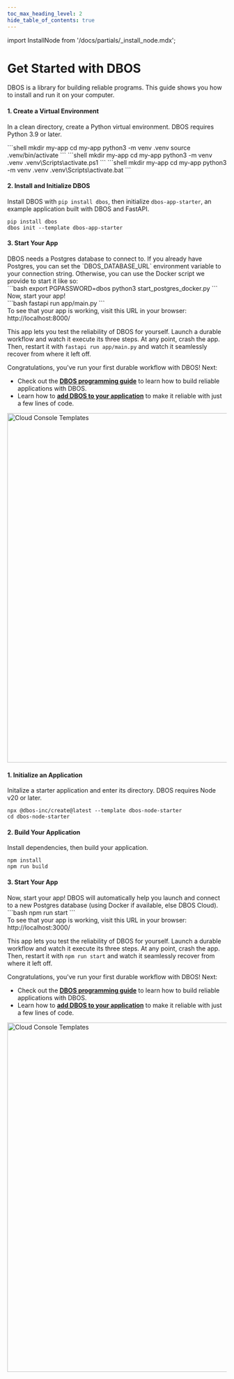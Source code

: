 ```yaml
---
toc_max_heading_level: 2
hide_table_of_contents: true
---
```


import InstallNode from '/docs/partials/_install_node.mdx';

# Get Started with DBOS

DBOS is a library for building reliable programs.
This guide shows you how to install and run it on your computer.

<LargeTabs groupId="language">
<LargeTabItem value="python" label="Python">

<section className="row list">
<article className="col col--6">

#### 1. Create a Virtual Environment
In a clean directory, create a Python virtual environment.
DBOS requires Python 3.9 or later.

</article>

<article className="col col--6">

<Tabs groupId="operating-systems" className="small-tabs">
<TabItem value="maclinux" label="macOS or Linux">
```shell
mkdir my-app
cd my-app
python3 -m venv .venv
source .venv/bin/activate
```
</TabItem>
<TabItem value="win-ps" label="Windows (PowerShell)">
```shell
mkdir my-app
cd my-app
python3 -m venv .venv
.venv\Scripts\activate.ps1
```
</TabItem>
<TabItem value="win-cmd" label="Windows (cmd)">
```shell
mkdir my-app
cd my-app
python3 -m venv .venv
.venv\Scripts\activate.bat
```
</TabItem>
</Tabs>

</article>
</section>

<section className="row list">
<article className="col col--6">

#### 2. Install and Initialize DBOS
Install DBOS with `pip install dbos`, then initialize `dbos-app-starter`, an example application built with DBOS and FastAPI.

</article>

<article className="col col--6">

```shell
pip install dbos
dbos init --template dbos-app-starter
```

</article>
</section>


#### 3. Start Your App

<section className="row list">

<article className="col col--6">
DBOS needs a Postgres database to connect to. If you already have Postgres, you can set the `DBOS_DATABASE_URL` environment variable to your connection string. Otherwise, you can use the Docker script we provide to start it like so:
</article>

<article className="col col--6">
```bash
export PGPASSWORD=dbos
python3 start_postgres_docker.py
```
</article>

<article className="col col--6">
Now, start your app!
</article>

<article className="col col--6">
```bash
fastapi run app/main.py
```
</article>

<article className="col col--6">
To see that your app is working, visit this URL in your browser: http://localhost:8000/

This app lets you test the reliability of DBOS for yourself.
Launch a durable workflow and watch it execute its three steps.
At any point, crash the app.
Then, restart it with `fastapi run app/main.py` and watch it seamlessly recover from where it left off.


Congratulations, you've run your first durable workflow with DBOS!
Next:

- Check out the [**DBOS programming guide**](./python/programming-guide.md) to learn how to build reliable applications with DBOS.
- Learn how to [**add DBOS to your application**](./python/integrating-dbos.md) to make it reliable with just a few lines of code.

</article>

<article className="col col--6">
<BrowserWindow url="http://localhost:8000/">
<img src={require('@site/static/img/quickstart/python-app-starter.png').default} alt="Cloud Console Templates" width="800" className="custom-img"/>
</BrowserWindow>
</article>

<article className="col col--6">
</article>

</section>

</LargeTabItem>

<LargeTabItem value="typescript" label="TypeScript">

<section className="row list">
<article className="col col--6">

#### 1. Initialize an Application
Initalize a starter application and enter its directory.
DBOS requires Node v20 or later.
</article>

<article className="col col--6">

```shell
npx @dbos-inc/create@latest --template dbos-node-starter
cd dbos-node-starter
```

</article>
</section>

<section className="row list">
<article className="col col--6">

#### 2. Build Your Application
Install dependencies, then build your application.

</article>

<article className="col col--6">

```shell
npm install
npm run build
```

</article>
</section>


#### 3. Start Your App

<section className="row list">

<article className="col col--6">
Now, start your app!
DBOS will automatically help you launch and connect to a new Postgres database (using Docker if available, else DBOS Cloud).

</article>

<article className="col col--6">
```bash
npm run start
```
</article>

<article className="col col--6">
To see that your app is working, visit this URL in your browser: http://localhost:3000/

This app lets you test the reliability of DBOS for yourself.
Launch a durable workflow and watch it execute its three steps.
At any point, crash the app.
Then, restart it with `npm run start` and watch it seamlessly recover from where it left off.


Congratulations, you've run your first durable workflow with DBOS!
Next:

- Check out the [**DBOS programming guide**](./typescript/programming-guide.md) to learn how to build reliable applications with DBOS.
- Learn how to [**add DBOS to your application**](./typescript/integrating-dbos.md) to make it reliable with just a few lines of code.
</article>

<article className="col col--6">
<BrowserWindow url="http://localhost:3000/">
<img src={require('@site/static/img/quickstart/node-app-starter.png').default} alt="Cloud Console Templates" width="800" className="custom-img"/>
</BrowserWindow>
</article>


</section>

</LargeTabItem>
</LargeTabs>
